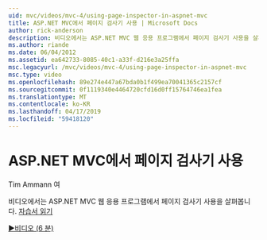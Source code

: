 ```yaml
---
uid: mvc/videos/mvc-4/using-page-inspector-in-aspnet-mvc
title: ASP.NET MVC에서 페이지 검사기 사용 | Microsoft Docs
author: rick-anderson
description: 비디오에서는 ASP.NET MVC 웹 응용 프로그램에서 페이지 검사기 사용을 살펴봅니다. 자습서 읽기
ms.author: riande
ms.date: 06/04/2012
ms.assetid: ea642733-8085-40c1-a33f-d216e3a25ffa
msc.legacyurl: /mvc/videos/mvc-4/using-page-inspector-in-aspnet-mvc
msc.type: video
ms.openlocfilehash: 89e274e447a67bda0b1f499ea70041365c2157cf
ms.sourcegitcommit: 0f1119340e4464720cfd16d0ff15764746ea1fea
ms.translationtype: MT
ms.contentlocale: ko-KR
ms.lasthandoff: 04/17/2019
ms.locfileid: "59418120"
---
```

# <a name="using-page-inspector-in-aspnet-mvc"></a>ASP.NET MVC에서 페이지 검사기 사용

Tim Ammann 여

비디오에서는 ASP.NET MVC 웹 응용 프로그램에서 페이지 검사기 사용을 살펴봅니다. [자습서 읽기](../../overview/views/using-page-inspector-in-aspnet-mvc.md)

[&#9654;비디오 (6 분)](https://channel9.msdn.com/Blogs/ASP-NET-Site-Videos/using-page-inspector-in-aspnet-mvc)
